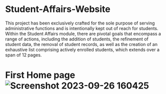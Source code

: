 # Student-Affairs-Website

This project has been exclusively crafted for the sole purpose of serving administrative functions and is intentionally kept out of reach for students. Within the Student Affairs module, there are pivotal goals that encompass a range of actions, including the addition of students, the refinement of student data, the removal of student records, as well as the creation of an exhaustive list comprising actively enrolled students, which extends over a span of 12 pages.
# First Home page ![Screenshot 2023-09-26 160425](https://github.com/Ziadeliwa001/Student-Affairs-Website/assets/92695464/4da07018-ed76-489d-934a-f969c2b4d867)
